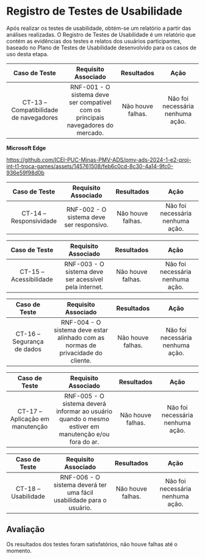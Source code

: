 # Registro de Testes de Usabilidade

Após realizar os testes de usabilidade, obtém-se um relatório a partir das análises realizadas. O Registro de Testes de Usabilidade é um relatório que contém as evidências dos testes e relatos dos usuários participantes, baseado no Plano de Testes de Usabilidade desenvolvido para os casos de uso desta etapa.

| **Caso de Teste** | **Requisito Associado** | **Resultados** | **Ação** |
|:---: |:---: |:---: |:---: |
| CT-13 – Compatibilidade de navegadores | RNF-001 - O sistema deve ser compatível com os principais navegadores do mercado. | Não houve falhas. | Não foi necessária nenhuma ação. |

**Microsoft Edge**

https://github.com/ICEI-PUC-Minas-PMV-ADS/pmv-ads-2024-1-e2-proj-int-t1-troca-games/assets/145761508/feb6c0cd-8c30-4a14-9fc0-936e59f98d0b




| **Caso de Teste** | **Requisito Associado** | **Resultados** | **Ação** |
|:---: |:---: |:---: |:---: |
| CT-14 – Responsividade | RNF-002 - O sistema deve ser responsivo. | Não houve falhas. | Não foi necessária nenhuma ação. | 

| **Caso de Teste** | **Requisito Associado** | **Resultados** | **Ação** |
|:---: |:---: |:---: |:---: |
| CT-15 – Acessibilidade | RNF-003 - O sistema deve ser acessível pela internet. | Não houve falhas. | Não foi necessária nenhuma ação. | 

| **Caso de Teste** | **Requisito Associado** | **Resultados** | **Ação** |
|:---: |:---: |:---: |:---: |
| CT-16 – Segurança de dados | RNF-004 - O sistema deve estar alinhado com as normas de privacidade do cliente. | Não houve falhas. | Não foi necessária nenhuma ação. | 

| **Caso de Teste** | **Requisito Associado** | **Resultados** | **Ação** |
|:---: |:---: |:---: |:---: |
| CT-17 – Aplicação em manutenção | RNF-005 - O sistema deverá informar ao usuário quando o mesmo estiver em manutenção e/ou fora do ar. | Não houve falhas. | Não foi necessária nenhuma ação. | 

| **Caso de Teste** | **Requisito Associado** | **Resultados** | **Ação** |
|:---: |:---: |:---: |:---: |
| CT-18 – Usabilidade | RNF-006 - O sistema deverá ter uma fácil usabilidade para o usuário. | Não houve falhas. | Não foi necessária nenhuma ação. | 

## Avaliação

Os resultados dos testes foram satisfatórios, não houve falhas até o momento.
